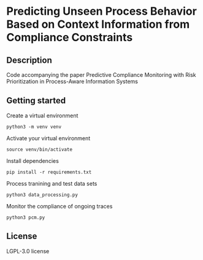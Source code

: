# Predicting Unseen Process Behavior Based on Context Information from Compliance Constraints

## Description
Code accompanying the paper Predictive Compliance Monitoring with Risk Prioritization in Process-Aware Information Systems

## Getting started

Create a virtual environment
```
python3 -m venv venv
```

Activate your virtual environment
```
source venv/bin/activate
```

Install dependencies
```
pip install -r requirements.txt
```

Process tranining and test data sets
```
python3 data_processing.py
```

Monitor the compliance of ongoing traces
```
python3 pcm.py
```


## License
LGPL-3.0 license
